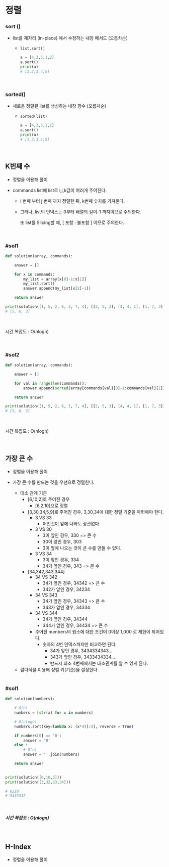 # 정렬

### sort ()

- list를 제자리 (in-place) 에서 수정하는 내장 메서드 (오름차순)

  - `list.sort()`

    ```python 
    a = [4,3,5,1,2]
    a.sort()
    print(a)
    # [1,2,3,4,5]
    ```

    



<br>

### sorted()

- 새로운 정렬된 list를 생성하는 내장 함수 (오름차순)

  - `sorted(list)`

    ```python
    a = [4,3,5,1,2]
    a.sort()
    print(a)
    # [1,2,3,4,5]
    ```

    



<br>

## K번째 수 

- 정렬을 이용해 풀이

- commands list에 list로 i,j,k값이 여러개 주어진다. 

  - i 번째 부터 j 번째 까지 정렬한 뒤, k번째 숫자를 가져온다. 

  - 그러나, list의 인덱스는 0부터 배열의 길이-1 까지이므로 주의한다.

    또 list를 Slicing할 때, [ 포함 : 불포함 ] 이므로 주의한다.



<br>

### #sol1

```python
def solution(array, commands):

    answer = []

    for x in commands:
        my_list = array[x[0]-1:x[1]]
        my_list.sort()
        answer.append(my_list[x[2]-1])

    return answer

print(solution([1, 5, 2, 6, 3, 7, 4], [[2, 5, 3], [4, 4, 1], [1, 7, 3]]))
# [5, 6, 3]
```



<br>

시간 복잡도 : O(nlogn)

<br>



### #sol2

```python
def solution(array, commands):

    answer = []

    for val in range(len(commands)):
        answer.append(sorted(array[commands[val][0]-1:commands[val][1]])[commands[val][2]-1])

    return answer

print(solution([1, 5, 2, 6, 3, 7, 4], [[2, 5, 3], [4, 4, 1], [1, 7, 3]]))
# [5, 6, 3]
```



<br>

시간 복잡도 : O(nlogn)

<br>

## 가장 큰 수

- 정렬을 이용해 풀이 

- 가장 큰 수를 만드는 것을 우선으로 정렬한다.

  - 대소 관계 기준
    - [6,10,2]로 주어진 경우
      - [6,2,10]으로 정렬
    - [3,30,34,5,9]로 주어진 경우, 3,30,34에 대한 정렬 기준을 마련해야 한다.
      - 3 VS 33
        - 어떤것이 앞에 나와도 상관없다.
      - 3 VS 30
        - 3이 앞인 경우, 330 => 큰 수
        - 30이 앞인 경우, 303
        - 3이 앞에 나오는 것이 큰 수를 만들 수 있다.
      - 3 VS 34
        - 3이 앞인 경우, 334
        - 34가 앞인 경우, 343 => 큰 수
    - [34,342,343,344]
      - 34 VS 342
        - 34가 앞인 경우, 34342 => 큰 수
        - 342가 앞인 경우, 34234
      - 34 VS 343
        - 34가 앞인 경우, 34343 => 큰 수
        - 343가 앞인 경우, 34334
      - 34 VS 344
        - 34가 앞인 경우, 34344
        - 344가 앞인 경우, 34434 => 큰 수
      - 주어진  numbers의 원소에 대한 조건이 0이상 1,000 로 제한이 되어있다. 
        - 숫자의 4번 인덱스까지만 비교하면 된다. 
          - 34가 앞인 경우, 3434334343...
          - 343가 앞인 경우, 3433434334...
          - 반드시 최소 4번째에서는 대소관계를 알 수 있게 된다.
  - 람다식을 이용해 정렬 키(기준)을 설정한다.

  <br>



### #sol1

```python
def solution(numbers):

    # O(n)
    numbers = [str(x) for x in numbers]

    # O(nlogn)
    numbers.sort(key=lambda x: (x*4)[:4], reverse = True)

    if numbers[0] == '0':
        answer = '0'
    else :
        # O(n)
        answer = ''.join(numbers)

    return answer
 

print(solution([6,10,2]))
print(solution([3,32,33,34]))

# 6210
# 3433332
```

<br>

##### 시간 복잡도 :  O(nlogn)

<br>

## H-Index

- 정렬을 이용해 풀이
